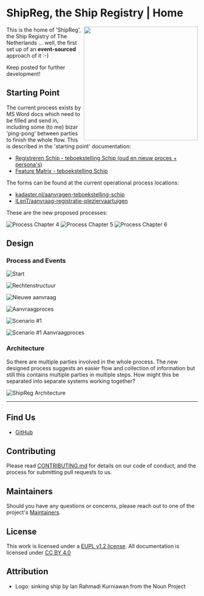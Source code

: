 # ShipReg, the Ship Registry | Home

<img src="docs/img/noun_sinking_ship_2463514.svg" width="300" align="right">

This is the home of 'ShipReg', the Ship Registry of The Netherlands ... well, the first set up of an **event-sourced** approach of it :-)

Keep posted for further development!

## Starting Point

The current process exists by MS Word docs which need to be filled and send in, including some (to me) bizar 'ping-pong' between parties to finish the whole flow. This is described in the 'starting point' documentation:

- [Registreren Schip - teboekstelling Schip (oud en nieuw proces + persona's)](docs/InformatieInnovationFriday-RegistrerenSchip-teboekstellingSchip.pdf)
- [Feature Matrix - teboekstelling Schip](docs/FeatureMatrixModelTeboekstellingSchip.xlsx)

The forms can be found at the current operational process locations:

- [kadaster.nl/aanvragen-teboekstelling-schip](https://www.kadaster.nl/aanvragen-teboekstelling-schip)
- [ILenT/aanvraag-registratie-pleziervaartuigen](https://www.ilent.nl/onderwerpen/pleziervaart/documenten/formulieren/2016/10/24/formulier-aanvraag-registratie-pleziervaartuigen)

These are the new proposed processes:

![Process Chapter 4](docs/img/shipreg-process-chap4.png)
![Process Chapter 5](docs/img/shipreg-process-chap5.png)
![Process Chapter 6](docs/img/shipreg-process-chap6.png)

## Design

### Process and Events

![Start](docs/img/SchipReg-Miro-1-Start.jpg)

![Rechtenstructuur](docs/img/SchipReg-Miro-2-Rechtenstructuur.jpg)

![Nieuwe aanvraag](docs/img/SchipReg-Miro-3-NieuweAanvraag.jpg)

![Aanvraagproces](docs/img/SchipReg-Miro-4-Aanvraagproces.jpg)

![Scenario #1](docs/img/SchipReg-Miro-5-Scenario1.jpg)

![Scenario #1 Aanvraagproces](docs/img/SchipReg-Miro-6-Scenario1-Aanvraagproces.jpg)


### Architecture 

So there are multiple parties involved in the whole process. The new designed process suggests an easier flow and collection of information but still this contains multiple parties in multiple steps. How might this be separated into separate systems working together?

![ShipReg Architecture](docs/img/shipreg-architecture-v02.png)


---

## Find Us

* [GitHub](https://github.com/marcvanandel/ShipReg-home)

## Contributing

Please read [CONTRIBUTING.md](CONTRIBUTING.md) for details on our code of conduct, and the process for submitting pull requests to us.

## Maintainers <a name="maintainers"></a>

Should you have any questions or concerns, please reach out to one of the project's [Maintainers](./MAINTAINERS.md).

## License

This work is licensed under a [EUPL v1.2 license](./LICENSE.md). All documentation is licensed under [CC BY 4.0](https://creativecommons.org/licenses/by/4.0/)

## Attribution

* Logo: sinking ship by Ian Rahmadi Kurniawan from the Noun Project
